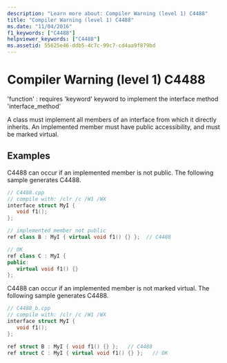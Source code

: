 ```yaml
---
description: "Learn more about: Compiler Warning (level 1) C4488"
title: "Compiler Warning (level 1) C4488"
ms.date: "11/04/2016"
f1_keywords: ["C4488"]
helpviewer_keywords: ["C4488"]
ms.assetid: 55625e46-ddb5-4c7c-99c7-cd4aa9f879bd
---
```

# Compiler Warning (level 1) C4488

'function' : requires 'keyword' keyword to implement the interface method 'interface_method'

A class must implement all members of an interface from which it directly inherits. An implemented member must have public accessibility, and must be marked virtual.

## Examples

C4488 can occur if an implemented member is not public. The following sample generates C4488.

```cpp
// C4488.cpp
// compile with: /clr /c /W1 /WX
interface struct MyI {
   void f1();
};

// implemented member not public
ref class B : MyI { virtual void f1() {} };  // C4488

// OK
ref class C : MyI {
public:
   virtual void f1() {}
};
```

C4488 can occur if an implemented member is not marked virtual. The following sample generates C4488.

```cpp
// C4488_b.cpp
// compile with: /clr /c /W1 /WX
interface struct MyI {
   void f1();
};

ref struct B : MyI { void f1() {} };   // C4488
ref struct C : MyI { virtual void f1() {} };   // OK
```

